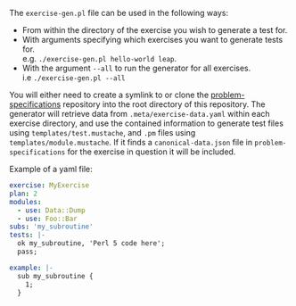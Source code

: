 The `exercise-gen.pl` file can be used in the following ways:
* From within the directory of the exercise you wish to generate a test for.
* With arguments specifying which exercises you want to generate tests for.  
  e.g. `./exercise-gen.pl hello-world leap`.
* With the argument `--all` to run the generator for all exercises.  
  i.e `./exercise-gen.pl --all`

You will either need to create a symlink to or clone the [problem-specifications] repository into the root directory of this repository.
The generator will retrieve data from `.meta/exercise-data.yaml` within each exercise directory, and use the contained information to generate test files using `templates/test.mustache`, and `.pm` files using `templates/module.mustache`.
If it finds a `canonical-data.json` file in `problem-specifications` for the exercise in question it will be included.

Example of a yaml file:
```yaml
exercise: MyExercise
plan: 2
modules:
  - use: Data::Dump
  - use: Foo::Bar
subs: 'my_subroutine'
tests: |-
  ok my_subroutine, 'Perl 5 code here';
  pass;

example: |-
  sub my_subroutine {
    1;
  }
```

[problem-specifications]: https://github.com/exercism/problem-specifications
